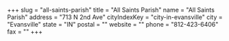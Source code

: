 +++
slug = "all-saints-parish"
title = "All Saints Parish"
name = "All Saints Parish"
address = "713 N 2nd Ave"
cityIndexKey = "city-in-evansville"
city = "Evansville"
state = "IN"
postal = ""
website = ""
phone = "812-423-6406"
fax = ""
+++
